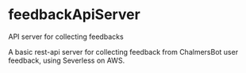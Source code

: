 # feedbackApiServer
API server for collecting feedbacks

A basic rest-api server for collecting feedback from ChalmersBot user feedback, using Severless on AWS. 
